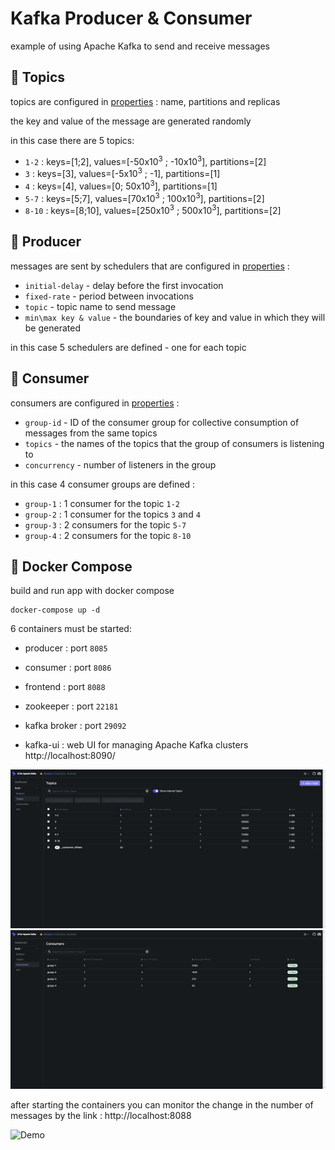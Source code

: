 # Kafka Producer & Consumer

example of using Apache Kafka to send and receive messages

## :small_blue_diamond: Topics

topics are configured in [properties](./kafka-producer/src/main/resources/application.yaml#L22) : name, partitions and replicas

the key and value of the message are generated randomly

in this case there are 5 topics:

- `1-2` : keys=[1;2], values=[-50x10<sup>3</sup> ; -10x10<sup>3</sup>], partitions=[2]
- `3` : keys=[3], values=[-5x10<sup>3</sup> ; -1], partitions=[1]
- `4` : keys=[4], values=[0; 50x10<sup>3</sup>], partitions=[1]
- `5-7` : keys=[5;7], values=[70x10<sup>3</sup> ; 100x10<sup>3</sup>], partitions=[2]
- `8-10` : keys=[8;10], values=[250x10<sup>3</sup> ; 500x10<sup>3</sup>], partitions=[2]

## :small_blue_diamond: Producer

messages are sent by schedulers that are configured in [properties](./kafka-producer/src/main/resources/application.yaml#L40) :

- `initial-delay` - delay before the first invocation
- `fixed-rate` - period between invocations
- `topic` - topic name to send message
- `min\max key & value` - the boundaries of key and value in which they will be generated

in this case 5 schedulers are defined - one for each topic

## :small_blue_diamond: Consumer

consumers are configured in [properties](./kafka-consumer/src/main/resources/application.yaml#L17) :

- `group-id` - ID of the consumer group for collective consumption of messages from the same topics
- `topics` - the names of the topics that the group of consumers is listening to
- `concurrency` - number of listeners in the group

in this case 4 consumer groups are defined :

- `group-1` : 1 consumer for the topic `1-2`
- `group-2` : 1 consumer for the topics `3` and `4`
- `group-3` : 2 consumers for the topic `5-7`
- `group-4` : 2 consumers for the topic `8-10`

## :small_blue_diamond: Docker Compose

build and run app with docker compose

```
docker-compose up -d
```

6 containers must be started:

- producer : port `8085`

- consumer : port `8086`

- frontend : port `8088`

- zookeeper : port `22181`

- kafka broker : port `29092`

- kafka-ui : web UI for managing Apache Kafka clusters http://localhost:8090/

![Topics](./screenshots/kafka-ui-topics.png)
![Consumers](./screenshots/kafka-ui-consumers.png)

after starting the containers you can monitor the change in the number of messages by the link : http://localhost:8088

![Demo](./screenshots/kafka-demo.gif)
